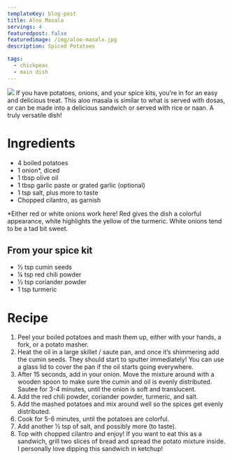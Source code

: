 ```yaml
---
templateKey: blog-post
title: Aloo Masala
servings: 4
featuredpost: false
featuredimage: /img/aloo-masala.jpg
description: Spiced Potatoes

tags:
  - chickpeas
  - main dish
---
```

![](/img/chemex.jpg)
If you have potatoes, onions, and your spice kits, you’re in for an easy and delicious treat. This aloo masala is similar to what is served with dosas, or can be made into a delicious sandwich or served with rice or naan. A truly versatile dish!

# Ingredients
- 4 boiled potatoes
- 1 onion*, diced
- 1 tbsp olive oil
- 1 tbsp garlic paste or grated garlic (optional)
- 1 tsp salt, plus more to taste
- Chopped cilantro, as garnish

*Either red or white onions work here! Red gives the dish a colorful appearance, white highlights the yellow of the turmeric. White onions tend to be a tad bit sweet.

## From your spice kit
- 1⁄2 tsp cumin seeds
- 1⁄4 tsp red chili powder
- 1⁄2 tsp coriander powder
- 1 tsp turmeric

# Recipe
1. Peel your boiled potatoes and mash them up, either with your hands, a fork, or a potato masher.
2. Heat the oil in a large skillet / saute pan, and once it’s shimmering add the cumin seeds.
They should start to sputter immediately! You can use a glass lid to cover the pan if the oil starts going everywhere.
3. After 15 seconds, add in your onion. Move the mixture around with a wooden spoon to make sure the cumin and oil is evenly distributed. Sautee for 3-4 minutes, until the onion is soft and translucent.
4. Add the red chili powder, coriander powder, turmeric, and salt.
5. Add the mashed potatoes and mix around well so the spices get evenly distributed.
6. Cook for 5-6 minutes, until the potatoes are colorful.
7. Add another 1⁄2 tsp of salt, and possibly more (to taste).
8. Top with chopped cilantro and enjoy! If you want to eat this as a sandwich, grill two slices of bread and spread the potato mixture inside. I personally love dipping this sandwich in ketchup!
